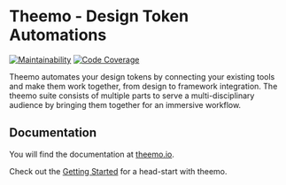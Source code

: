 # Theemo - Design Token Automations

[![Maintainability](https://qlty.sh/gh/theemo-tokens/projects/theemo/maintainability.svg)](https://qlty.sh/gh/theemo-tokens/projects/theemo) [![Code Coverage](https://qlty.sh/gh/theemo-tokens/projects/theemo/coverage.svg)](https://qlty.sh/gh/theemo-tokens/projects/theemo)

Theemo automates your design tokens by connecting your existing tools and make them work together, from design to framework integration. The theemo suite consists of multiple parts to serve a multi-disciplinary audience by bringing them together for an immersive workflow.

## Documentation

You will find the documentation at [theemo.io](https://theemo.io).

Check out the [Getting Started](https://theemo.io/getting-started) for a
head-start with theemo.
